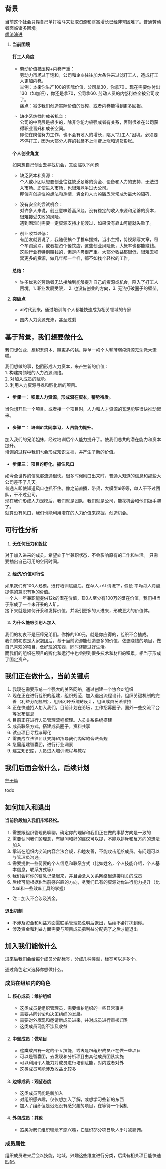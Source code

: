 ## 背景
当前这个社会只靠自己单打独斗来获取资源和财富增长已经非常困难了。普通劳动者面临诸多困境。  
[想法演进](创业想法演进.md)

1.  **当前困境**
     #### 打工人角度
      * 劳动价值被压榨+内卷严重：  
      劳动力市场过于饱和，公司和企业往往加大条件来过滤打工人，造成打工人更加内卷。  
      举例：本来你生产100的实际价值，公司拿30，你拿70 。现在需要你付出130（如加班），你还是拿70，公司拿60. 劳动人员的内卷利益全被公司收了。  
      痛点：减少我们创造实际价值的压榨，或者内卷能得到更多回报。  

      * 缺少系统性的成长机会：  
      公司的中高层是极少的，除非你能力极强或者有关系，否则很难在公司获得职业晋升和成长空间。  
      即使在岗位努力工作，也不会有收入的增长，陷入“打工人”困境。必须要不停打工，因为大部分人存的钱赶不上消费上涨和通货膨胀。  

     #### 个人创业角度
      如果想自己创业去寻找机会，又面临以下问题  
      * 缺乏资本和资源：  
      个人或小团队想要创业往往缺乏足够的资金、设备和人力的支持，无法进入市场。即使进入市场，也很难竞争过大公司。  
      即使有创造性的想法和热情，资金和人力的匮乏常常成为最大的阻碍。  
      
      * 没有安全的尝试机会：  
      对许多人来说，创业意味着高风险。没有稳定的收入来源和足够的资本，很难接受失败的风险。  
      遇到困难时需要一定资源支持才能渡过，如果没有靠山可能就失败了。

      * 创业收益过低：  
      有朋友就要说了，我随便搞个手推车摆摊，当小主播，剪视频写文章，租个车跑滴滴，或者投资个餐饮店，这些创业风险低，大概率也都能赚钱。  
      这些行业有特别赚钱的，但是内卷很严重。大部分收益都很低，很难去积累更多的资源，做几年都一个样，都不如找个轻松的工作。  
      
      #### 总结：  
      * 许多优秀的劳动者无法接触到能够提升自己的资源或机会，陷入了打工人困境。1. 职业发展受限， 2. 也没有创业的方向，3. 无法打破圈子的壁垒。

        
3.  **突破点**
    
    +   ai时代到来，通过培训每个人都能快速成为相关领域的专家
        
    +   国内人力资源充沛，甚至过剩
        

## 基于背景，我们想要做什么

我们想创业，想积累资本，赚更多的钱。靠单一的个人和薄弱的资源无法做大蛋糕。

我们想做的事，抱团形成人力资本，来产生新的价值：  
     1. 构建跨领域的人力资源网络。  
     2. 对加入成员的赋能。  
     3. 利用人力资源寻找和孵化新的项目。  

* #### 步骤一：   积累人力资源，形成潜在资本，蓄势待发。  
当你想开启一个项目。或者接一个项目时，人力和人才资源的充足能够很快推动起来。  

* #### 步骤二：  培训和共同学习，人员能力提升。  
加入我们的兄弟姐妹，经过培训后个人能力提升了。使我们总共的潜在能力和资本提升。  
培训的过程中我们也会形成知识文档，并产生了新的价值。  

* #### 步骤三：  项目的孵化。抓住风口  
如今全世界的信息都流通很快。很多时候风口出来时，普通人知道的信息和那些大公司差不了几天。  
普通人即使知道风口也抓不住。像之前直播，带货，大模型ai等等，单人干不过团队，干不过公司。  
现在我们形成人力规模后，我们就是团队，我们就是公司，能找机会和他们扳手腕了。  
就算没有风口，我们也能利用潜在的人力价值来挖掘，创造机会。  

## 可行性分析
1. #### 无任何压力和担忧  
对于加入进来的成员。希望处于半兼职状态，不会影响原有的工作和生活。 只需要抽出自己可用的空闲时间。  

2. #### 经济/价值可行性  
如果我们有100人规模。进行培训赋能后，在单人+AI 情况下，假设 平均每人月能提供的兼职有1k的价值。  
一个人一年兼职能提供12k的潜在价值，100人至少有100万的潜在价值，我们相当于形成了一个未开采的人矿。   
接下来就是如何开采和发挥价值，并吸引更多的人进来，形成更大的价值体。    

3. #### 为什么能吸引别人加入  
我们的初衷不是压榨兄弟们。你挣的100元，就是你应得的，组织不会抽成。  
我们的初衷是大家抱团后，基于当前资源能创造更多的价值，做更赚钱的项目，做自己喜欢的项目，做好玩的东西，同时还能过好生活。  
而我们的组织在项目的孵化和运行中也会得到很多技术和材料的积累。相当于形成了固定资产。  


## 我们正在做什么，当前关键点
1. 我现在需要形成一个强大的关系网络，通过创建一个协会or组织
2. 现在正在进行组织的组建，组织规范，加入退出流程设计，组织关键机制的完善（利益分配机制），组织闭环系统的设计，组织成员关系维持
3. 正在快速招人加入我们，目前计划在论坛，工作招募圈子，国外一些交流平台等发布信息
4. 目前正在进行人员管理流程梳理。人员关系系统搭建
5. 成员联系方式，搭建成员圈子，资料共享
6. 试点项目寻找与孵化
7. 需要成立法律团队支持和指导我们内容的合法合规
8. 急需组建智囊团，进行行业洞察
9. 建立知识库，人员进入培训流程与教程


## 我们后面会做什么，后续计划
[种子篇](种子篇)  

todo

## 如何加入和退出

#### 当前阶段加入我们非常轻松。
1. 需要跟组织管理员聊聊，确定你的理解和我们正在做的事情方向是一致的
2. 需要认同我们的理念，有疑问和好的建议可以提，不能以排斥和反方向的想法加入
3. 承诺在组织内交流内容合法合规，和睦友善，不能攻击组织成员。有问题可以与管理员沟通。
4. 需要提供一些简要的个人信息和联系方式（比如姓名，个人技能介绍，个人基本信息，联系方式等）
5. 我们会将你的信息记录起来，并且会录入关系网络里连接相关的成员
6. 后续可能根据你当前感兴趣的方向，尽我们已有的资源对你进行能力提升（比如ai和一些效率工具的掌握）
* 注：加入不会涉及资金。

#### 退出机制
* 不涉及资金和利益方面需联系管理员说明后退出，后续不会打扰到你。
* 涉及资金和利益方面需要与项目成员把利益分配完了之后才能退出

## 加入我们能做什么
进来后我们会给每个成员分配标签，分成几种类型，标签可以是多个。

通过角色定义选择你想做什么。

### 成员在组织内的角色
1. #### 核心成员：维护组织
   * 这类成员是组织管理员，需要维护组织的一些日常事务
   * 需要共同讨论和决策组织的发展。
   * 需要对外发现和邀请新成员进来，并对成员进行审核归类
   * 这类成员可能不涉及收益
3. #### 中坚成员：做项目
   * 这类成员有一定的个人技能，或者是跟组织成员正在做一些项目
   * 可以是智囊团，去发现和分析项目由其他成员团队实施
   * 可以利用个人能力对成员进行培训赋能，对内或者对外
   * 这类成员可能涉及收益比较多
5. #### 边缘成员：观望态度
   * 这类成员可能是新加入
   * 对组织感兴趣，仅仅想加入了解，或想学习些新的东西
   * 加入了组织但是迟迟没有感兴趣的项目，在等待一个契机
7. #### 外包成员：其他
   * 这类对我们组织理念不感兴趣，在组织部分项目缺人手时被雇佣。


### 成员属性  
组织成员进来后会以技能，地域，兴趣这些维度进行分类，后续有相关项目能快速匹配。

